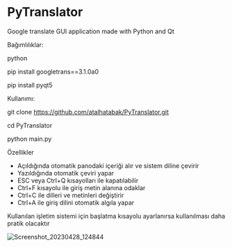 # PyTranslator
Google translate GUI application made with Python and Qt

Bağımlılıklar:

python

pip install googletrans==3.1.0a0

pip install pyqt5

Kullanımı:

git clone https://github.com/atalhatabak/PyTranslator.git

cd PyTranslator

python main.py

Özellikler
- Açıldığında otomatik panodaki içeriği alır ve sistem diline çevirir
- Yazıldığında otomatik çeviri yapar
- ESC veya Ctrl+Q kısayolları ile kapatılabilir
- Ctrl+F kısayolu ile giriş metin alanına odaklar
- Ctrl+C ile dilleri ve metinleri değiştirir
- Ctrl+A ile giriş dilini otomatik algıla yapar

Kullanılan işletim sistemi için başlatma kısayolu ayarlanırsa kullanılması daha pratik olacaktır

![Screenshot_20230428_124844](https://user-images.githubusercontent.com/56918326/235115781-691cec11-304b-4118-857b-f954bec24f33.png)
